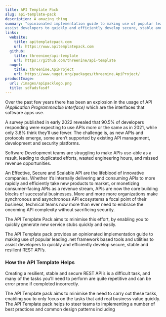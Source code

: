 ```yaml
---
title: API Template Pack
slug: api-template-pack
description: A amazing thing
summary: "opinionated implementation guide to making use of popular leading .net framework based tools and utilities to 
assist developers to quickly and efficiently develop secure, stable and resilient REST API’s"
links:
  website:
    title: apitemplatepack.com
    url: https://www.apitemplatepack.com
  github:
    title: threenine/api-template
    url: https://github.com/threenine/api-template
  nuget:
    title: threenine.ApiProject
    url: https://www.nuget.org/packages/threenine.ApiProject/
productImage:
  url: /images/apipacklogo.png
  title: sdfadsfasdf
---
```


Over the past few years there has been an explosion in the usage of API *(Application Programmeable Interface)* which are the interfaces that software apps use.
              
 A survey published in early 2022 revealed that 90.5% of developers responding were expecting to use APIs more or the 
 same as in 2021, while only 3.8% think they’ll use fewer. The challenge is, as new APIs and protocols emerge, some 
 aren’t supported by existing API management, development and security platforms. 

 Software Development teams are struggling to make APIs use-able as a result, leading to duplicated efforts, 
 wasted engineering hours, and missed revenue opportunities.

An Effective, Secure and Scalable API are the lifeblood of innovative companies. Whether it’s internally delivering and
consuming APIs to more rapidly and efficiently take new products to market, or monetizing consumer-facing APIs as a 
revenue stream, APIs are now the core building blocks of successful businesses. More and more more organizations make 
synchronous and asynchronous API ecosystems a focal point of their business, technical teams now more than ever need 
to embrace the oncoming API complexity without sacrificing security.

 The API Template Pack aims to minimise this effort, by enabling you to quickly generate new service stubs quickly and easily.
            
The API Template pack provides an opinionated implementation guide to making use of popular leading .net framework based
tools and utilities to assist developers to quickly and efficiently develop secure, stable and resilient REST API’s.

 ### How the API Template Helps

Creating a resilient, stable and secure REST API’s is a difficult task, and many of the tasks you’ll need to perform 
are quite repetitive and can be error prone if completed incorrectly.

The API Template pack aims to minimise the need to carry out these tasks, enabling you to only focus on the tasks that 
add real business value quickly. The API Template pack helps to steer teams to implementing a number of best
practices and common design patterns including
